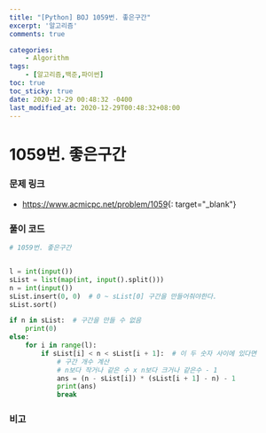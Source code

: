 ```yaml
---
title: "[Python] BOJ 1059번. 좋은구간"
excerpt: '알고리즘'
comments: true

categories:
    - Algorithm
tags:
    - [알고리즘,백준,파이썬]
toc: true
toc_sticky: true
date: 2020-12-29 00:48:32 -0400
last_modified_at: 2020-12-29T00:48:32+08:00
---
```


# 1059번. 좋은구간

### 문제 링크
- <https://www.acmicpc.net/problem/1059>{: target="\_blank"}

### 풀이 코드

```python
# 1059번. 좋은구간


l = int(input())
sList = list(map(int, input().split()))
n = int(input())
sList.insert(0, 0)  # 0 ~ sList[0] 구간을 만들어줘야한다.
sList.sort()

if n in sList:  # 구간을 만들 수 없음
    print(0)
else:
    for i in range(l):
        if sList[i] < n < sList[i + 1]:  # 이 두 숫자 사이에 있다면
            # 구간 개수 계산
            # n보다 작거나 같은 수 x n보다 크거나 같은수 - 1
            ans = (n - sList[i]) * (sList[i + 1] - n) - 1
            print(ans)
            break
```

### 비고